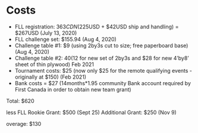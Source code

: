 # Costs
* FLL registration: $363CDN ($225USD + $42USD ship and handling) = $267USD (July 13, 2020)
* FLL challenge set: $155.94 (Aug 4, 2020)
* Challenge table #1: $9  (using 2by3s cut to size; free paperboard base) (Aug 4, 2020)
* Challenge table #2: $40 ($12 for new set of 2by3s and $28 for new 4’by8’ sheet of thin plywood) Feb 2021
* Tournament costs:  $25  (now only $25 for the remote qualifying events - originally at $150) (Feb 2021)
* Bank costs = $27 (14months*1.95 community Bank account required by First Canada in order to obtain new team grant)

Total: $620

less FLL Rookie Grant: $500 (Sept 25)
Additional Grant: $250 (Nov 9)

overage: $130



